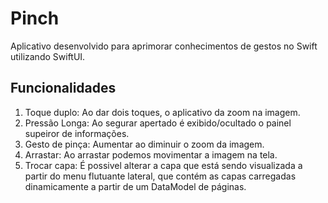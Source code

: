 # Pinch

Aplicativo desenvolvido para aprimorar conhecimentos de gestos no Swift utilizando SwiftUI.

## Funcionalidades
1. Toque duplo:
   Ao dar dois toques, o aplicativo da zoom na imagem.
3. Pressão Longa:
   Ao segurar apertado é exibido/ocultado o painel supeiror de informações.
4. Gesto de pinça:
   Aumentar ao diminuir o zoom da imagem.
5. Arrastar:
   Ao arrastar podemos movimentar a imagem na tela.
6. Trocar capa:
   É possivel alterar a capa que está sendo visualizada a partir do menu flutuante lateral, que contém as capas carregadas dinamicamente a partir de um DataModel de páginas.
